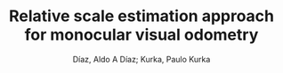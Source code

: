 ---
paperId: 59
author: Díaz, Aldo A Díaz; Kurka, Paulo Kurka
publicationauthor: Díaz, A. A. et al.
title: Relative scale estimation approach for monocular visual odometry
pdf: 59_CameraReady_59.pdf
poster: 59_poster_59.png
pitch: https://youtu.be/I8Vk_jyA3Jw
type: Poster
topic: Pose Estimation
category: Extended Abstract
link: https://research.latinxinai.org/papers/cvpr/2021/pdf/59_CameraReady_59.pdf
conference: cvpr
year: 2021
tags: cvpr-2021-ea
location: Virtual
---